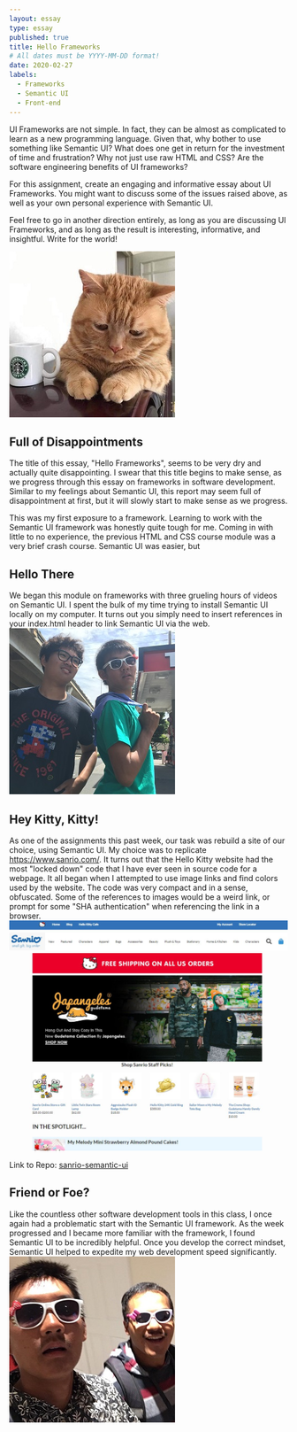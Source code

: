 ```yaml
---
layout: essay
type: essay
published: true
title: Hello Frameworks
# All dates must be YYYY-MM-DD format!
date: 2020-02-27
labels:
  - Frameworks
  - Semantic UI
  - Front-end
---
```


UI Frameworks are not simple. In fact, they can be almost as complicated to learn as a new programming language. Given that, why bother to use something like Semantic UI? What does one get in return for the investment of time and frustration? Why not just use raw HTML and CSS? Are the software engineering benefits of UI frameworks?

For this assignment, create an engaging and informative essay about UI Frameworks. You might want to discuss some of the issues raised above, as well as your own personal experience with Semantic UI.

Feel free to go in another direction entirely, as long as you are discussing UI Frameworks, and as long as the result is interesting, informative, and insightful. Write for the world!




<img class="ui medium left floated rounded image" src="../images/helloKitty-sad.jpg">

## Full of Disappointments
The title of this essay, "Hello Frameworks", seems to be very dry and actually quite disappointing. I swear that this title begins to make sense, as we progress through this essay on frameworks in software development. Similar to my feelings about Semantic UI, this report may seem full of disappointment at first, but it will slowly start to make sense as we progress.

This was my first exposure to a framework. Learning to work with the Semantic UI framework was honestly quite tough for me. Coming in with little to no experience, the previous HTML and CSS course module was a very brief crash course. Semantic UI was easier, but

## Hello There
We began this module on frameworks with three grueling hours of videos on Semantic UI. I spent the bulk of my time trying to install Semantic UI locally on my computer. It turns out you simply need to insert references in your index.html header to link Semantic UI via the web.
<img class="ui medium right floated rounded image" src="../images/helloKitty-carWash.jpg">

## Hey Kitty, Kitty!
As one of the assignments this past week, our task was rebuild a site of our choice, using Semantic UI. My choice was to replicate https://www.sanrio.com/. It turns out that the Hello Kitty website had the most "locked down" code that I have ever seen in source code for a webpage. It all began when I attempted to use image links and find colors used by the website. The code was very compact and in a sense, obfuscated. Some of the references to images would be a weird link, or prompt for some "SHA authentication" when referencing the link in a browser.
<img class="ui large centered rounded image" src="../images/helloKitty-copy.jpg">

Link to Repo: <a href="https://github.com/saharama/sanrio-semantic-ui"><i class="large github icon"></i>sanrio-semantic-ui</a>

## Friend or Foe?
Like the countless other software development tools in this class, I once again had a problematic start with the Semantic UI framework. As the week progressed and I became more familiar with the framework, I found Semantic UI to be incredibly helpful. Once you develop the correct mindset, Semantic UI helped to expedite my web development speed significantly.
<img class="ui medium right floated rounded image" src="../images/helloKitty-friends.jpg">

